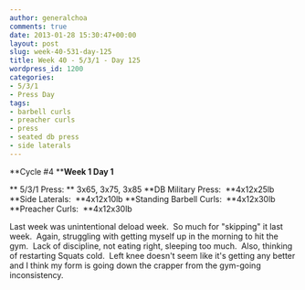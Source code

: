 ```yaml
---
author: generalchoa
comments: true
date: 2013-01-28 15:30:47+00:00
layout: post
slug: week-40-531-day-125
title: Week 40 - 5/3/1 - Day 125
wordpress_id: 1200
categories:
- 5/3/1
- Press Day
tags:
- barbell curls
- preacher curls
- press
- seated db press
- side laterals
---
```


**Cycle #4
****Week 1 Day 1**

** 5/3/1 Press: ** 3x65, 3x75, 3x85
**DB Military Press:  **4x12x25lb
**Side Laterals:  **4x12x10lb
**Standing Barbell Curls:  **4x12x30lb
**Preacher Curls:  **4x12x30lb

Last week was unintentional deload week.  So much for "skipping" it last week.  Again, struggling with getting myself up in the morning to hit the gym.  Lack of discipline, not eating right, sleeping too much.  Also, thinking of restarting Squats cold.  Left knee doesn't seem like it's getting any better and I think my form is going down the crapper from the gym-going inconsistency.
